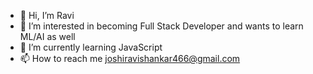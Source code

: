 - 👋 Hi, I’m Ravi
- 👀 I’m interested in becoming Full Stack Developer and wants to learn ML/AI as well
- 🌱 I’m currently learning JavaScript
- 📫 How to reach me joshiravishankar466@gmail.com

<!---
Ravi3306/Ravi3306 is a ✨ special ✨ repository because its `README.md` (this file) appears on your GitHub profile.
You can click the Preview link to take a look at your changes.
--->
